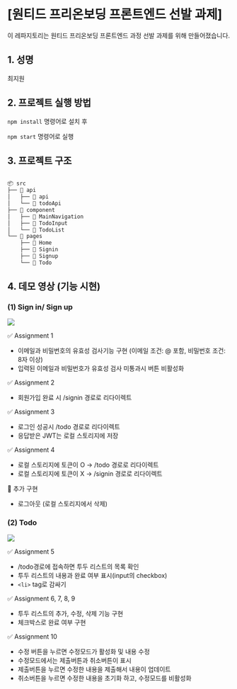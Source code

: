 # [원티드 프리온보딩 프론트엔드 선발 과제]

이 레파지토리는 원티드 프리온보딩 프론트엔드 과정 선발 과제를 위해 만들어졌습니다.

## 1. 성명

최지원

## 2. 프로젝트 실행 방법

`npm install` 명령어로 설치 후

`npm start` 명령어로 실행

## 3. 프로젝트 구조

```bash

📦 src
├── 📂 api
│   ├── 📂 api
│   └── 📄 todoApi
├── 📂 component
│   ├── 📂 MainNavigation
│   ├── 📂 TodoInput
│   └── 📄 TodoList
└── 📂 pages
    ├── 📄 Home
    ├── 📄 Signin
    ├── 📄 Signup
    └── 📄 Todo

```

## 4. 데모 영상 (기능 시현)

### (1) Sign in/ Sign up

<img src="https://github.com/mieum12/wanted-pre-onboarding-frontend/assets/119471104/006dc378-3afb-480d-a1e0-b90ba04a1a22">

✅ Assignment 1

- 이메일과 비밀번호의 유효성 검사기능 구현 (이메일 조건: @ 포함, 비밀번호 조건: 8자 이상)
- 입력된 이메일과 비밀번호가 유효성 검사 미통과시 버튼 비활성화

✅ Assignment 2

- 회원가입 완료 시 /signin 경로로 리다이렉트

✅ Assignment 3

- 로그인 성공시 /todo 경로로 리다이렉트
- 응답받은 JWT는 로컬 스토리지에 저장

✅ Assignment 4

- 로컬 스토리지에 토큰이 O -> /todo 경로로 리다이렉트
- 로컬 스토리지에 토큰이 X -> /signin 경로로 리다이렉트

🌟 추가 구현

- 로그아웃 (로컬 스토리지에서 삭제)

### (2) Todo

<img src="https://github.com/mieum12/wanted-pre-onboarding-frontend/assets/119471104/ade54022-db86-4916-8679-9e56e1325fd7">

✅ Assignment 5

- /todo경로에 접속하면 투두 리스트의 목록 확인
- 투두 리스트의 내용과 완료 여부 표시(input의 checkbox)
- `<li>` tag로 감싸기

✅ Assignment 6, 7, 8, 9

- 투두 리스트의 추가, 수정, 삭제 기능 구현
- 체크박스로 완료 여부 구현

✅ Assignment 10

- 수정 버튼을 누르면 수정모드가 활성화 및 내용 수정
- 수정모드에서는 제출버튼과 취소버튼이 표시
- 제출버튼을 누르면 수정한 내용을 제출해서 내용이 업데이트
- 취소버튼을 누르면 수정한 내용을 초기화 하고, 수정모드를 비활성화
